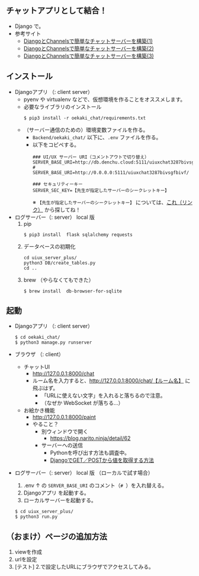 ## チャットアプリとして結合！
- Django で。
- 参考サイト
  - [DjangoとChannelsで簡単なチャットサーバーを構築(1)](https://blog.fantom.co.jp/2019/06/22/build-a-simple-chat-server-with-django-and-channels-1/)
  - [DjangoとChannelsで簡単なチャットサーバーを構築(2)](https://blog.fantom.co.jp/2019/06/25/build-a-simple-chat-server-with-django-and-channels-2/)
  - [DjangoとChannelsで簡単なチャットサーバーを構築(3)](https://blog.fantom.co.jp/?s=DjangoとChannelsで簡単なチャットサーバーを構築)

## インストール
- Djangoアプリ （: client server）
  - pyenv や virtualenv などで、仮想環境を作ることをオススメします。
  - 必要なライブラリのインストール
      ```
      $ pip3 install -r oekaki_chat/requirements.txt
      ```
  - （サーバー通信のための）環境変数ファイルを作る。
    - `Backend/oekaki_chat/` 以下に、`.env` ファイルを作る。
    - 以下をコピペする。
        ```
        ### UI/UX サーバー URI（コメントアウトで切り替え）
        SERVER_BASE_URI=http://db.denchu.cloud:5111/uiuxchat3287bivsgfbivf/
        # SERVER_BASE_URI=http://0.0.0.0:5111/uiuxchat3287bivsgfbivf/

        ### セキュリティーキー
        SERVER_SEC_KEY=【先生が指定したサーバーのシークレットキー】
        ```
        ※ `【先生が指定したサーバーのシークレットキー】` については、[これ（リンク）](https://docs.google.com/document/d/16G-jLETGIhoDTcXDRJ09JstqPZSIeirozg8-6A02BAE/edit) から探してね！
- ログサーバー（: server） local 版
  1. pip
      ```
      $ pip3 install  flask sqlalchemy requests
      ```
  2. データベースの初期化
      ```
      cd uiux_server_plus/
      python3 DB/create_tables.py
      cd ..
      ```
  3. brew （やらなくてもできた）
      ```
      $ brew install  db-browser-for-sqlite
      ```


## 起動
- Djangoアプリ （: client server）
    ```
    $ cd oekaki_chat/
    $ python3 manage.py runserver
    ```
- ブラウザ （: client）
  - チャットUI
    - http://127.0.0.1:8000/chat
    - ルーム名を入力すると、http://127.0.0.1:8000/chat/【ルーム名】 に飛ぶはず。
      - 「URLに使えない文字」を入れると落ちるので注意。
      - （なぜか WebSocket が落ちる...）
  - お絵かき機能
    - http://127.0.0.1:8000/paint
    - やること？
      - 別ウィンドウで開く
        - https://blog.narito.ninja/detail/62
      - サーバーへの送信
        - Pythonを呼び出す方法も調査中。
        - [DjangoでGET／POSTから値を取得する方法](https://intellectual-curiosity.tokyo/2019/02/27/DjangoでGET／POSTから値を取得する方法)

- ログサーバー（: server） local 版
  （ローカルで試す場合）
  1. .env ↑ の `SERVER_BASE_URI` のコメント（`# `）を入れ替える。
  2. Djangoアプリ を起動する。
  3. ローカルサーバーを起動する。
    ```
    $ cd uiux_server_plus/
    $ python3 run.py
    ```




## （おまけ）ページの追加方法
1. viewを作成
2. urlを設定
3. [テスト] 2.で設定したURLにブラウザでアクセスしてみる。

